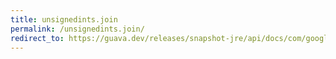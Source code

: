 ```yaml
---
title: unsignedints.join
permalink: /unsignedints.join/
redirect_to: https://guava.dev/releases/snapshot-jre/api/docs/com/google/common/primitives/UnsignedInts.html#join-java.lang.String-int...-
---
```

